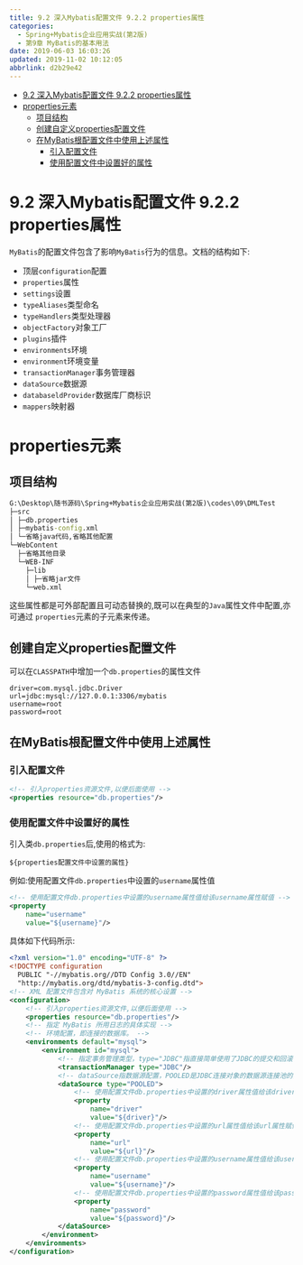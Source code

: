 ```yaml
---
title: 9.2 深入Mybatis配置文件 9.2.2 properties属性
categories: 
  - Spring+Mybatis企业应用实战(第2版)
  - 第9章 MyBatis的基本用法
date: 2019-06-03 16:03:26
updated: 2019-11-02 10:12:05
abbrlink: d2b29e42
---
```

<div id='my_toc'>

- [9.2 深入Mybatis配置文件 9.2.2 properties属性](/JavaReadingNotes/d2b29e42/#9-2-深入Mybatis配置文件-9-2-2-properties属性)
- [properties元素](/JavaReadingNotes/d2b29e42/#properties元素)
    - [项目结构](/JavaReadingNotes/d2b29e42/#项目结构)
    - [创建自定义properties配置文件](/JavaReadingNotes/d2b29e42/#创建自定义properties配置文件)
    - [在MyBatis根配置文件中使用上述属性](/JavaReadingNotes/d2b29e42/#在MyBatis根配置文件中使用上述属性)
        - [引入配置文件](/JavaReadingNotes/d2b29e42/#引入配置文件)
        - [使用配置文件中设置好的属性](/JavaReadingNotes/d2b29e42/#使用配置文件中设置好的属性)

</div>
<!--more-->
<script>if (navigator.platform.toLowerCase() == 'win32'){document.getElementById('my_toc').style.display = 'none';}</script>

<!--end-->
# 9.2 深入Mybatis配置文件 9.2.2 properties属性 #
`MyBatis`的配置文件包含了影响`MyBatis`行为的信息。文档的结构如下:
- 顶层`configuration`配置
- `properties`属性
- `settings`设置
- `typeAliases`类型命名
- `typeHandlers`类型处理器
- `objectFactory`对象工厂
- `plugins`插件
- `environments`环境
- `environment`环境变量
- `transactionManager`事务管理器
- `dataSource`数据源
- `databaseldProvider`数据库厂商标识
- `mappers`映射器

# properties元素 #
## 项目结构 ##
```cmd
G:\Desktop\随书源码\Spring+Mybatis企业应用实战(第2版)\codes\09\DMLTest
├─src
│ ├─db.properties
│ ├─mybatis-config.xml
│ └─省略java代码,省略其他配置
└─WebContent
  ├─省略其他目录
  └─WEB-INF
    ├─lib
    │ ├─省略jar文件
    └─web.xml
```
这些属性都是可外部配置且可动态替换的,既可以在典型的`Java`属性文件中配置,亦可通过 `properties`元素的子元素来传递。
## 创建自定义properties配置文件 ##
可以在`CLASSPATH`中增加一个`db.properties`的属性文件
```
driver=com.mysql.jdbc.Driver
url=jdbc:mysql://127.0.0.1:3306/mybatis
username=root
password=root
```
## 在MyBatis根配置文件中使用上述属性 ##
### 引入配置文件 ###
```xml
<!-- 引入properties资源文件,以便后面使用 -->
<properties resource="db.properties"/>
```
### 使用配置文件中设置好的属性 ###
引入类`db.properties`后,使用的格式为:
```
${properties配置文件中设置的属性}
```
例如:使用配置文件`db.properties`中设置的`username`属性值
```xml
<!-- 使用配置文件db.properties中设置的username属性值给该username属性赋值 -->
<property
    name="username"
    value="${username}"/>
```
具体如下代码所示:
```xml
<?xml version="1.0" encoding="UTF-8" ?>
<!DOCTYPE configuration
  PUBLIC "-//mybatis.org//DTD Config 3.0//EN"
  "http://mybatis.org/dtd/mybatis-3-config.dtd">
<!-- XML 配置文件包含对 MyBatis 系统的核心设置 -->
<configuration>
    <!-- 引入properties资源文件,以便后面使用 -->
    <properties resource="db.properties"/>
    <!-- 指定 MyBatis 所用日志的具体实现 -->
    <!-- 环境配置，即连接的数据库。 -->
    <environments default="mysql">
        <environment id="mysql">
            <!-- 指定事务管理类型，type="JDBC"指直接简单使用了JDBC的提交和回滚设置 -->
            <transactionManager type="JDBC"/>
            <!-- dataSource指数据源配置，POOLED是JDBC连接对象的数据源连接池的实现。 -->
            <dataSource type="POOLED">
                <!-- 使用配置文件db.properties中设置的driver属性值给该driver属性赋值 -->
                <property
                    name="driver"
                    value="${driver}"/>
                <!-- 使用配置文件db.properties中设置的url属性值给该url属性赋值 -->
                <property
                    name="url"
                    value="${url}"/>
                <!-- 使用配置文件db.properties中设置的username属性值给该username属性赋值 -->
                <property
                    name="username"
                    value="${username}"/>
                <!-- 使用配置文件db.properties中设置的password属性值给该password属性赋值 -->
                <property
                    name="password"
                    value="${password}"/>
            </dataSource>
        </environment>
    </environments>
</configuration>
```

